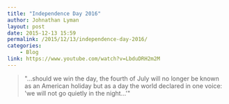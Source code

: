 ```yaml
---
title: "Independence Day 2016"
author: Johnathan Lyman
layout: post
date: 2015-12-13 15:59
permalink: /2015/12/13/independence-day-2016/
categories:
    - Blog
link: https://www.youtube.com/watch?v=LbduDRH2m2M
---
```


> "...should we win the day, the fourth of July will no longer be known as an American holiday but as a day the world declared in one voice: 'we will not go quietly in the night...'"
